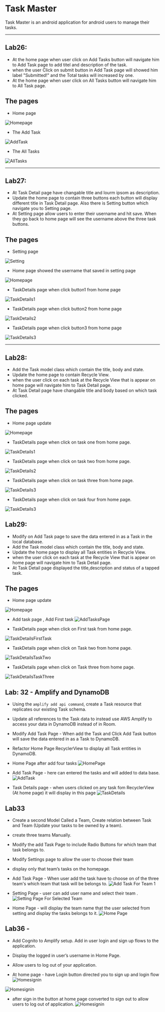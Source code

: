 # Task Master
Task Master is an android application for android users to manage their tasks. 

--------
## Lab26:
* At the home page when user click on Add Tasks button will navigate him to Add Task page to add titel and description of the task.
* when the user Click on submit button in Add Task page will showed him label "Submitted!" and the Total tasks will increased by one.  
* At the home page when user click on All Tasks button will navigate him to All Task page.


## The pages

* Home page

![Homepage](screenshots/Homepage.png)


* The Add Task

![AddTask](screenshots/addTask.png)


* The All Tasks

![AllTasks](screenshots/AllTasks.png)

------
## Lab27:
* At Task Detail page have changable title and lourm ipsom as description.
* Update the home page to contain three buttons each button will display different title in Task Detail page. Also there is Setting button which navigate you to Setting page.
* At Setting page allow users to enter their username and hit save. When they go back to home page will see the username  above the three task buttons.
## The pages

* Setting page

![Setting](screenshots/Setting.png)

* Home page showed the username that saved in setting page

![Homepage](screenshots/Homepage2.png)


* TaskDetails page when click button1 from home page

![TaskDetails1](screenshots/task1.png)


* TaskDetails page when click button2 from home page

![TaskDetails2](screenshots/task2.png)

* TaskDetails page when click button3 from home page

![TaskDetails3](screenshots/task3.png)

----------

## Lab28:
* Add the Task model class which contain the title, body and state.
* Update the home page to contain  Recycle View.
* when the user click on each task at the Recycle View that is appear on home page will navigate him to Task Detail page. 
* At Task Detail page have changable title and body based on which task clicked.

## The pages
*  Home page update

![Homepage](screenshots/HomePage3.png)


* TaskDetails page when click on task one from home page.

![TaskDetails1](screenshots/1.png)


* TaskDetails page when click on task two from home page.

![TaskDetails2](screenshots/2.png)

* TaskDetails page when click on task three from home page.

![TaskDetails3](screenshots/3.png)

* TaskDetails page when click on task four from home page.

![TaskDetails3](screenshots/4.png)


## Lab29:
* Modify on Add Task page to save the data entered in as a Task in the local database.
* Add the Task model class which contain the title, body and state.
* Update the home page to display  all Task entities in Recycle View.
* when the user click on each task at the Recycle View that is appear on home page will navigate him to Task Detail page. 
* At Task Detail page displayed the title,description and status of a tapped task.

## The pages
*  Home page update

![Homepage](screenshots/UpdateHomePage.png)

* Add task page , Add First task
![AddTasksPage](screenshots/AddTasksPage.png)

* TaskDetails page when click on First task from home page.

![TaskDetailsFirstTask](screenshots/TaskDetailsFirstTask.png)


* TaskDetails page when click on Task two from home page.

![TaskDetailsTaskTwo](screenshots/TaskDetailsTaskTwo.png)

* TaskDetails page when click on Task three from home page.

![TaskDetailsTaskThree](screenshots/TaskDetailsTaskThree.png)

## Lab: 32 - Amplify and DynamoDB
* Using the `amplify add api command`, create a Task resource that replicates our existing Task schema.
* Update all references to the Task data to instead use AWS Amplify to access your data in DynamoDB instead of in Room.
* Modify Add Task Page - When add the Task and Click Add Task button will save the data entered in as a Task to DynamoDB.
* Refactor Home Page RecyclerView to display all Task entities in DynamoDB.

* Home Page after add four tasks
![HomePage](screenshots/HomePage_32.png)

* Add Task Page - here can entered the tasks and will added to data base.
![AddTask](screenshots/AddTask_32.png)

* Task Details page - when users clicked on any task fom RecyclerView (At home page) it will display in this page
![TaskDetails](screenshots/TaskDetails_32.png)


## Lab33
* Create a second Model Called a Team, Create relation between Task and Team (Update your tasks to be owned by a team).
* create three teams  Manually.
* Modify the add Task Page to include Radio Buttons for which team that task belongs to.
* Modify Settings page to allow the user to choose their team
* display only that team’s tasks on the homepage.

* Add Task Page - When user add the task have to choose on of the three team's which team that task will be belongs to.
![Add Task For Team 1](screenshots/AddTaskForTeam1.png)

* Setting Page - user can add user name and select their team .
 ![Setting Page For Selected Team](screenshots/SettingPageForSelectedTeam.png)

* Home Page - will display the team name that the user selected from setting and display the tasks belongs to it.
![Home Page](screenshots/HomePageTeam1.png)


## Lab36 -
* Add Cognito to Amplify setup. Add in user login and sign up flows to the application.
* Display the logged in user’s username in Home Page.
* Allow users to log out of your application.

* At home page - have Login button directed you to sign up and login flow 
![Homesignin](screenshots/Homesignin.png)

![Homesignin](screenshots/Signin.png)

* after sign in the button at home page converted to sign out to allow users to log out of application.
![Homesignin](screenshots/SignOut.png)









































